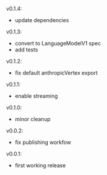 v0.1.4:
- update dependencies

v0.1.3:
- convert to LanguageModelV1 spec
- add tests

v0.1.2:
- fix default anthropicVertex export

v0.1.1:
- enable streaming

v0.1.0:
- minor cleanup

v0.0.2:
- fix publishing workfow

v0.0.1:
- first working release
